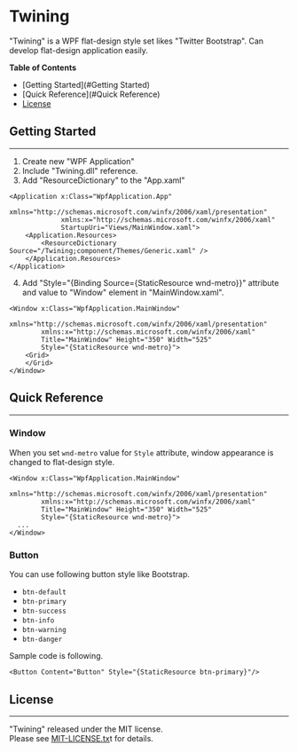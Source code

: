 Twining
==========================

"Twining" is a WPF flat-design style set likes "Twitter Bootstrap".
Can develop flat-design application easily.

**Table of Contents**

* [Getting Started](#Getting Started)
* [Quick Reference](#Quick Reference)
* [License](#License)


Getting Started
-------------------------
---


1. Create new "WPF Application"
2. Include "Twining.dll" reference.
3. Add "ResourceDictionary" to the "App.xaml"
```
<Application x:Class="WpfApplication.App"
             xmlns="http://schemas.microsoft.com/winfx/2006/xaml/presentation"
             xmlns:x="http://schemas.microsoft.com/winfx/2006/xaml"
             StartupUri="Views/MainWindow.xaml">
    <Application.Resources>
        <ResourceDictionary Source="/Twining;component/Themes/Generic.xaml" />
    </Application.Resources>
</Application>
```
4. Add "Style="{Binding Source={StaticResource wnd-metro}}" attribute and value to "Window" element in "MainWindow.xaml".
```
<Window x:Class="WpfApplication.MainWindow"
        xmlns="http://schemas.microsoft.com/winfx/2006/xaml/presentation"
        xmlns:x="http://schemas.microsoft.com/winfx/2006/xaml"
        Title="MainWindow" Height="350" Width="525"
        Style="{StaticResource wnd-metro}">
    <Grid>
    </Grid>
</Window>
```


Quick Reference
-------------------------
---

### Window

When you set `wnd-metro` value for `Style` attribute, window appearance is changed to flat-design style.

```
<Window x:Class="WpfApplication.MainWindow"
        xmlns="http://schemas.microsoft.com/winfx/2006/xaml/presentation"
        xmlns:x="http://schemas.microsoft.com/winfx/2006/xaml"
        Title="MainWindow" Height="350" Width="525"
        Style="{StaticResource wnd-metro}">
  ...
</Window>
```


### Button

You can use following button style like Bootstrap.

* `btn-default`
* `btn-primary`
* `btn-success`
* `btn-info`
* `btn-warning`
* `btn-danger`

Sample code is following.

```
<Button Content="Button" Style="{StaticResource btn-primary}"/>

```


License
--------------------------
---
"Twining" released under the MIT license.  
Please see [MIT-LICENSE.tx](https://github.com/garafu/Twining/blob/master/MIT-LICENSE.txt)t for details.
